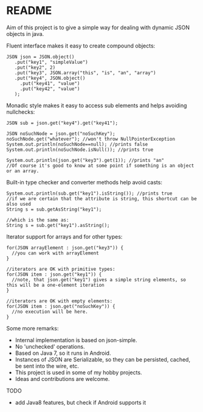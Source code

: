 # README #

Aim of this project is to give a simple way for dealing with dynamic JSON objects in java.

Fluent interface makes it easy to create compound objects:
```
JSON json = JSON.object()
   .put("key1", "simpleValue")
   .put("key2", 2)
   .put("key3", JSON.array("this", "is", "an", "array")
   .put("key4", JSON.object()
     .put("key41", "value")
     .put("key42", "value")
   );
```
Monadic style makes it easy to access sub elements and helps avoiding nullchecks:
```
JSON sub = json.get("key4").get("key41");

JSON noSuchNode = json.get("noSuchKey");
noSuchNode.get("whatever"); //won't throw NullPointerException
System.out.println(noSuchNode==null); //prints false
System.out.println(noSuchNode.isNull()); //prints true

System.out.println(json.get("key3").get(1)); //prints "an"
//Of course it's good to know at some point if something is an object or an array.
```

Built-in type checker and converter methods help avoid casts:
```
System.out.println(sub.get("key1").isString()); //prints true
//if we are certain that the attribute is string, this shortcut can be also used
String s = sub.getAsString("key1");

//which is the same as:
String s = sub.get("key1").asString();
```

Iterator support for arrays and for other types:
```
for(JSON arrayElement : json.get("key3")) {
  //you can work with arrayElement
}

//iterators are OK with primitive types:
for(JSON item : json.get("key1")) {
  //note, that json.get("key1") gives a simple string elements, so this will be a one-element iteration
}

//iterators are OK with empty elements:
for(JSON item : json.get("noSuchKey")) {
  //no execution will be here.
}
```

Some more remarks:

* Internal implementation is based on json-simple.
* No 'unchecked' operations.
* Based on Java 7, so it runs in Android.
* Instances of JSON are Serializable, so they can be persisted, cached, be sent into the wire, etc.
* This project is used in some of my hobby projects.
* Ideas and contributions are welcome.

TODO
* add Java8 features, but check if Android supports it
